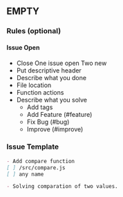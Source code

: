 ## EMPTY

### Rules (optional)
#### Issue Open
- Close One issue open Two new
- Put descriptive header
- Describe what you done
 - File location
 - Function actions
- Describe what you solve
  - Add tags
   - Add Feature (#feature)
   - Fix Bug (#bug)
   - Improve (#improve)

### Issue Template
```markdown
- Add compare function
[ ] /src/compare.js
[ ] any name

- Solving comparation of two values.

  ```
